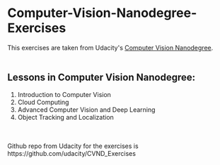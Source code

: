 # Computer-Vision-Nanodegree-Exercises

This exercises are taken from Udacity's [Computer Vision Nanodegree]('https://www.udacity.com/course/computer-vision-nanodegree--nd891).</br>
</br>
## Lessons in Computer Vision Nanodegree:</br>
1. Introduction to Computer Vision</br>
2. Cloud Computing</br>
3. Advanced Computer Vision and Deep Learning</br>
4. Object Tracking and Localization</br>
</br>
</br>
Github repo from Udacity for the exercises is https://github.com/udacity/CVND_Exercises 
